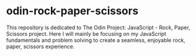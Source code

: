 # odin-rock-paper-scissors
This repository is dedicated to The Odin Project: JavaScript - Rock, Paper, Scissors project. Here I will mainly be focusing on my JavaScript fundamentals and problem solving to create a seamless, enjoyable rock, paper, scissors experience.
